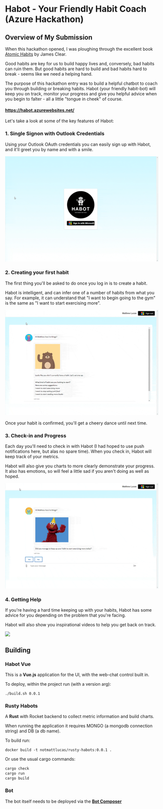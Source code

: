 # Habot - Your Friendly Habit Coach (Azure Hackathon)            

## Overview of My Submission

When this hackathon opened, I was ploughing through the excellent book [Atomic Habits](https://jamesclear.com/atomic-habits) by James Clear.

Good habits are key for us to build happy lives and, conversely, bad  habits can ruin them. But good habits are hard to build and bad habits  hard to break - seems like we need a helping hand.

The purpose of this hackathon entry was to build a helpful chatbot to coach you through building or breaking habits. Habot (your friendly  habit-bot) will keep you on track, monitor your progress and give you  helpful advice when you begin to falter - all a little "tongue in cheek" of course.

#### https://habot.azurewebsites.net/

Let's take a look at some of the key features of Habot:

### 1. Single Signon with Outlook Credentials

Using your Outlook OAuth credentials you can easily sign up with Habot, and it'll greet you by name and with a smile.

![](https://github.com/lucas-matt/habot/blob/main/imgs/x0.gif?raw=true)

### 2. Creating your first habit

The first thing you'll be asked to do once you log in is to create a habit.

Habot is intelligent, and can infer one of a number of habits from  what you say. For example, it can understand that "I want to begin going to the gym" is the same as "I want to start exercising more".

![](https://github.com/lucas-matt/habot/blob/main/imgs/x1.gif?raw=true)



Once your habit is confirmed, you'll get a cheery dance until next time.

### 3. Check-in and Progress

Each day you'll need to check in with Habot (I had hoped to use push  notifications here, but alas no spare time). When you check in, Habot  will keep track of your metrics.

Habot will also give you charts to more clearly demonstrate your  progress. It also has emotions, so will feel a little sad if you aren't  doing as well as hoped.

![](https://github.com/lucas-matt/habot/blob/main/imgs/x2.gif?raw=true)

### 4. Getting Help

If you're having a hard time keeping up with your habits, Habot has some advice for you depending on the problem that you're facing.

Habot will also show you inspirational videos to help you get back on track.

![](https://github.com/lucas-matt/habot/blob/main/imgs/x3.gif?raw=true)

## Building

### Habot Vue

This is a **Vue.js** application for the UI, with the web-chat control built in.

To deploy, within the project run (with a version arg):

```
./build.sh 0.0.1
```

### Rusty Habots

A **Rust** with Rocket backend to collect metric information and build charts.

When running the application it requires MONGO (a mongodb connection string) and DB (a db name).

To build run:

```
docker build -t notmattlucas/rusty-habots:0.0.1 .
```

Or use the usual cargo commands:

```
cargo check
cargo run
cargo build
```

### Bot

The bot itself needs to be deployed via the [**Bot Composer**](https://docs.microsoft.com/en-us/composer/introduction?tabs=v2x)